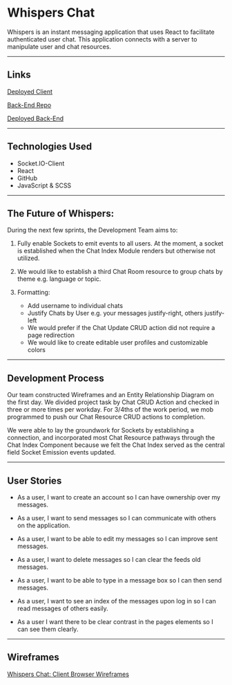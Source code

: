 # Whispers Chat

Whispers is an instant messaging application that uses React to facilitate authenticated user chat. This application connects with a server to manipulate user and chat resources.

---

## Links

[Deployed Client](https://puleri.github.io/crypto-mobile/)

[Back-End Repo](https://github.com/puleri/crypto-mobile-express)

[Deployed Back-End](https://chatroommm.herokuapp.com/)

---

## Technologies Used

 - Socket.IO-Client
 - React
 - GitHub
 - JavaScript & SCSS

---

## The Future of Whispers:

During the next few sprints, the Development Team aims to:

 1. Fully enable Sockets to emit events to all users. At the moment, a socket is established when the Chat Index Module renders but otherwise not utilized.

 2. We would like to establish a third Chat Room resource to group chats by theme e.g. language or topic.

 3. Formatting:

    - Add username to individual chats
    - Justify Chats by User e.g. your messages justify-right, others justify-left
    - We would prefer if the Chat Update CRUD action did not require a page redirection
    - We would like to create editable user profiles and customizable colors

---

## Development Process

Our team constructed Wireframes and an Entity Relationship Diagram on the first day. We divided project task by Chat CRUD Action and checked in three or more times per workday. For 3/4ths of the work period, we mob programmed to push our Chat Resource CRUD actions to completion.

We were able to lay the groundwork for Sockets by establishing a connection, and incorporated most Chat Resource pathways through the Chat Index Component because we felt the Chat Index served as the central field Socket Emission events updated.

---

## User Stories

 - As a user, I want to create an account so I can have ownership over my messages.

 - As a user, I want to send messages so I can communicate with others on the application.

 - As a user, I want to be able to edit my messages so I can improve sent messages.

 - As a user, I want to delete messages so I can clear the feeds old messages.

 - As a user, I want to be able to type in a message box so I can then send messages.

 - As a user, I want to see an index of the messages upon log in so I can read messages of others easily.
 - As a user I want there to be clear contrast in the pages elements so I can see them clearly.

---

## Wireframes

[Whispers Chat: Client Browser Wireframes](https://imgur.com/a/ZzOdBnO)
